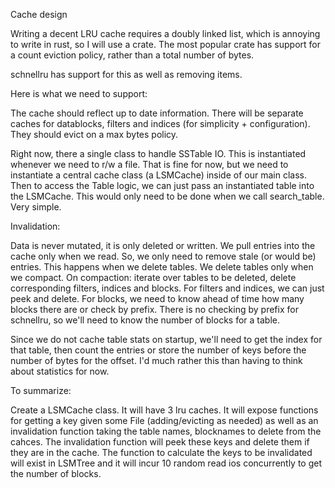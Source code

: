 Cache design

Writing a decent LRU cache requires a doubly linked list, which is annoying to write in rust, so I will use a crate.
The most popular crate has support for a count eviction policy, rather than a total number of bytes.

schnellru has support for this as well as removing items.

Here is what we need to support:

The cache should reflect up to date information. There will be separate caches for datablocks, filters and indices (for simplicity + configuration). They should evict on a max bytes policy.

Right now, there a single class to handle SSTable IO. This is instantiated whenever we need to r/w a file. That is fine for now, but we need to instantiate a central cache class (a LSMCache) inside of our main class. Then to access the Table logic, we can just pass an instantiated table into the LSMCache. This would only need to be done when we call search_table. Very simple.

Invalidation:

Data is never mutated, it is only deleted or written. We pull entries into the cache only when we read. So, we only need to remove stale (or would be) entries. This happens when we delete tables. We delete tables only when we compact. On compaction: iterate over tables to be deleted, delete corresponding filters, indices and blocks. For filters and indices, we can just peek and delete. For blocks, we need to know ahead of time how many blocks there are or check by prefix. There is no checking by prefix for schnellru, so we'll need to know the number of blocks for a table.

Since we do not cache table stats on startup, we'll need to get the index for that table, then count the entries or store the number of keys before the number of bytes for the offset. I'd much rather this than having to think about statistics for now. 

To summarize:

Create a LSMCache class. It will have 3 lru caches. It will expose functions for getting a key given some File (adding/evicting as needed) as well as an invalidation function taking the table names, blocknames to delete from the cahces. The invalidation function will peek these keys and delete them if they are in the cache. The function to calculate the keys to be invalidated will exist in LSMTree and it will incur 10 random read ios concurrently to get the number of blocks. 